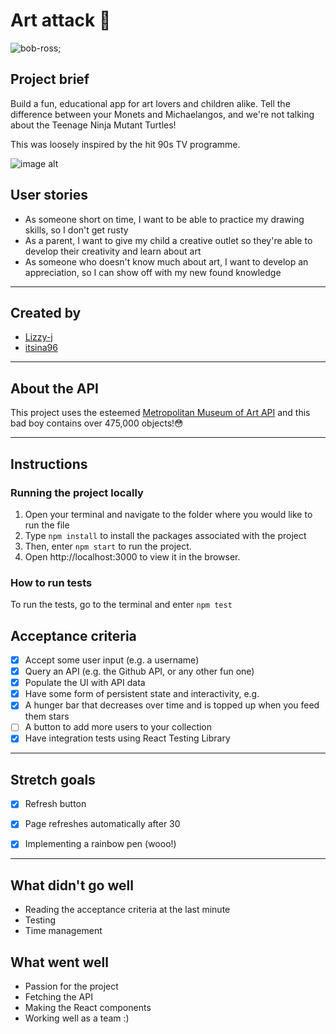 # Art attack 🎨

![bob-ross](https://media.giphy.com/media/AbPNdmgk6TJK/giphy.gif);

## Project brief
Build a fun, educational app for art lovers and children alike. Tell the difference between your Monets and Michaelangos, and we're not talking about the Teenage Ninja Mutant Turtles!

This was loosely inspired by the hit 90s TV programme.


![image alt](https://66.media.tumblr.com/tumblr_lrbc5lcTJn1qaxo2mo2_250.gifv)

## User stories
* As someone short on time, I want to be able to practice my drawing skills, so I don't get rusty
* As a parent, I want to give my child a creative outlet so they're able to develop their creativity and learn about art
* As someone who doesn't know much about art, I want to develop an appreciation, so I can show off with my new found knowledge

---


## Created by
* [Lizzy-j](https://github.com/Lizzy-j)
* [itsina96](https://github.com/itsina96)

---

## About the API
This project uses the esteemed [Metropolitan Museum of Art API](https://metmuseum.github.io/) and this bad boy contains over 475,000 objects!😳

---

## Instructions

### Running the project locally
1. Open your terminal and navigate to the folder where you would like to run the file
2. Type `npm install` to install the packages associated with the project
3. Then, enter `npm start` to run the project.
4. Open http://localhost:3000 to view it in the browser.

### How to run tests

To run the tests, go to the terminal and enter ```npm test```



## Acceptance criteria
- [x] Accept some user input (e.g. a username)
- [x] Query an API (e.g. the Github API, or any other fun one)
- [x] Populate the UI with API data
- [x] Have some form of persistent state and interactivity, e.g.
- [x] A hunger bar that decreases over time and is topped up when you feed them stars 
- [ ] A button to add more users to your collection
- [x] Have integration tests using React Testing Library

---

## Stretch goals
- [x] Refresh button
- [x] Page refreshes automatically after 30
- [x] Implementing a rainbow pen (wooo!)


---

## What didn't go well
* Reading the acceptance criteria at the last minute
* Testing
* Time management


## What went well
* Passion for the project
* Fetching the API
* Making the React components
* Working well as a team :)
